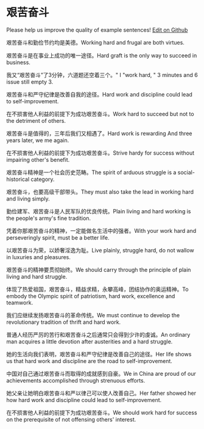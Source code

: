# 艰苦奋斗

Please help us improve the quality of example sentences! [Edit on Github](https://github.com/jiyushe/jiyu-example-sentence-source/blob/main/chinese/jiankufendou.md)

<p><span class="chinese">艰苦奋斗和勤俭节约均是美德。</span><span class="english">Working hard and frugal are both virtues.</span></p>

<p><span class="chinese">艰苦奋斗是在事业上成功的唯一途径。</span><span class="english">Hard  graft is the only way to succeed in business.</span></p>

<p><span class="chinese">我又“艰苦奋斗”了3分钟，六道题还空着三个。</span><span class="english">" I "work hard, " 3 minutes and 6 issue still empty 3.</span></p>

<p><span class="chinese">艰苦奋斗和严守纪律是改善自我的途径。</span><span class="english">Hard work and discipline could lead to self-improvement.</span></p>

<p><span class="chinese">在不损害他人利益的前提下为成功艰苦奋斗。</span><span class="english">Work hard to succeed but not to the detriment of others.</span></p>

<p><span class="chinese">艰苦奋斗是值得的，三年后我们又相遇了。</span><span class="english">Hard work is rewarding And three years later, we me again.</span></p>

<p><span class="chinese">在不损害他人利益的前提下为成功艰苦奋斗。</span><span class="english">Strive hardy for success without impairing other's benefit.</span></p>

<p><span class="chinese">艰苦奋斗精神是一个社会历史范畴。</span><span class="english">The spirit of arduous struggle is a social-historical category.</span></p>

<p><span class="chinese">艰苦奋斗，也要高级干部带头。</span><span class="english">They must also take the lead in working hard and living simply.</span></p>

<p><span class="chinese">勤俭建军、艰苦奋斗是人民军队的优良传统。</span><span class="english">Plain living and hard working is the people's army's fine tradition.</span></p>

<p><span class="chinese">凭着你那艰苦奋斗的精神，一定能做名生活中的强者。</span><span class="english">With your work hard and perseveringly spirit, must be a better life.</span></p>

<p><span class="chinese">以艰苦奋斗为荣，以娇奢淫逸为耻。</span><span class="english">Live plainly, struggle hard, do not wallow in luxuries and pleasures.</span></p>

<p><span class="chinese">艰苦奋斗的精神要贯彻始终。</span><span class="english">We should carry through the principle of plain living and hard struggle.</span></p>

<p><span class="chinese">体现了热爱祖国，艰苦奋斗，精益求精，永攀高峰，团结协作的奥运精神。</span><span class="english">To embody the Olympic spirit of patriotism, hard work, excellence and teamwork.</span></p>

<p><span class="chinese">我们应继续发扬艰苦奋斗的革命传统。</span><span class="english">We must continue to develop the revolutionary tradition of thrift and hard work.</span></p>

<p><span class="chinese">普通人经历严厉的苦行和艰苦奋斗之后通常只会得到少许的虔诚。</span><span class="english">An ordinary man acquires a little devotion after austerities and a hard struggle.</span></p>

<p><span class="chinese">她的生活向我们表明，艰苦奋斗和严守纪律是改善自己的途径。</span><span class="english">Her life shows us that hard work and discipline are the road to self-improvement.</span></p>

<p><span class="chinese">中国对自己通过艰苦奋斗而取得的成就感到自豪。</span><span class="english">We in China are proud of our achievements accomplished through strenuous efforts.</span></p>

<p><span class="chinese">她父亲让她明白艰苦奋斗和严以律己可以使人改善自己。</span><span class="english">Her father showed her how hard work and discipline could lead to self-improvement.</span></p>

<p><span class="chinese">在不损害他人利益的前提下为成功艰苦奋斗。</span><span class="english">We should work hard for success on the prerequisite of not offensing others' interest.</span></p>

